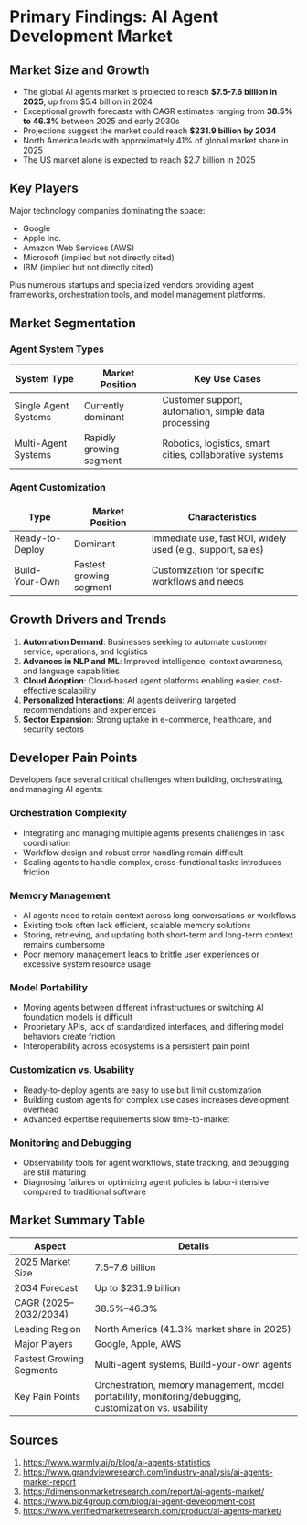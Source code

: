 # Primary Findings: AI Agent Development Market

## Market Size and Growth

- The global AI agents market is projected to reach **$7.5-7.6 billion in 2025**, up from $5.4 billion in 2024
- Exceptional growth forecasts with CAGR estimates ranging from **38.5% to 46.3%** between 2025 and early 2030s
- Projections suggest the market could reach **$231.9 billion by 2034**
- North America leads with approximately 41% of global market share in 2025
- The US market alone is expected to reach $2.7 billion in 2025

## Key Players

Major technology companies dominating the space:
- Google
- Apple Inc.
- Amazon Web Services (AWS)
- Microsoft (implied but not directly cited)
- IBM (implied but not directly cited)

Plus numerous startups and specialized vendors providing agent frameworks, orchestration tools, and model management platforms.

## Market Segmentation

### Agent System Types
| System Type | Market Position | Key Use Cases |
|-------------|-----------------|---------------|
| Single Agent Systems | Currently dominant | Customer support, automation, simple data processing |
| Multi-Agent Systems | Rapidly growing segment | Robotics, logistics, smart cities, collaborative systems |

### Agent Customization
| Type | Market Position | Characteristics |
|------|-----------------|-----------------|
| Ready-to-Deploy | Dominant | Immediate use, fast ROI, widely used (e.g., support, sales) |
| Build-Your-Own | Fastest growing segment | Customization for specific workflows and needs |

## Growth Drivers and Trends

1. **Automation Demand**: Businesses seeking to automate customer service, operations, and logistics
2. **Advances in NLP and ML**: Improved intelligence, context awareness, and language capabilities
3. **Cloud Adoption**: Cloud-based agent platforms enabling easier, cost-effective scalability
4. **Personalized Interactions**: AI agents delivering targeted recommendations and experiences
5. **Sector Expansion**: Strong uptake in e-commerce, healthcare, and security sectors

## Developer Pain Points

Developers face several critical challenges when building, orchestrating, and managing AI agents:

### Orchestration Complexity
- Integrating and managing multiple agents presents challenges in task coordination
- Workflow design and robust error handling remain difficult
- Scaling agents to handle complex, cross-functional tasks introduces friction

### Memory Management
- AI agents need to retain context across long conversations or workflows
- Existing tools often lack efficient, scalable memory solutions
- Storing, retrieving, and updating both short-term and long-term context remains cumbersome
- Poor memory management leads to brittle user experiences or excessive system resource usage

### Model Portability
- Moving agents between different infrastructures or switching AI foundation models is difficult
- Proprietary APIs, lack of standardized interfaces, and differing model behaviors create friction
- Interoperability across ecosystems is a persistent pain point

### Customization vs. Usability
- Ready-to-deploy agents are easy to use but limit customization
- Building custom agents for complex use cases increases development overhead
- Advanced expertise requirements slow time-to-market

### Monitoring and Debugging
- Observability tools for agent workflows, state tracking, and debugging are still maturing
- Diagnosing failures or optimizing agent policies is labor-intensive compared to traditional software

## Market Summary Table

| Aspect | Details |
|--------|---------|
| 2025 Market Size | $7.5–$7.6 billion |
| 2034 Forecast | Up to $231.9 billion |
| CAGR (2025–2032/2034) | 38.5%–46.3% |
| Leading Region | North America (41.3% market share in 2025) |
| Major Players | Google, Apple, AWS |
| Fastest Growing Segments | Multi-agent systems, Build-your-own agents |
| Key Pain Points | Orchestration, memory management, model portability, monitoring/debugging, customization vs. usability |

## Sources
1. https://www.warmly.ai/p/blog/ai-agents-statistics
2. https://www.grandviewresearch.com/industry-analysis/ai-agents-market-report
3. https://dimensionmarketresearch.com/report/ai-agents-market/
4. https://www.biz4group.com/blog/ai-agent-development-cost
5. https://www.verifiedmarketresearch.com/product/ai-agents-market/